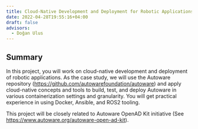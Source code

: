 ```yaml
---
title: Cloud-Native Development and Deployment for Robotic Applications
date: 2022-04-28T19:55:16+04:00
draft: false
advisors:
  - Doğan Ulus
---
```

## Summary
In this project, you will work on cloud-native development and deployment of robotic applications. As the case study, we will use the Autoware repository (https://github.com/autowarefoundation/autoware) and apply cloud-native concepts and tools to build, test, and deploy Autoware in various containerization settings and granularity. You will get practical experience in using Docker, Ansible, and ROS2 tooling.

This project will be closely related to Autoware OpenAD Kit initiative (See https://www.autoware.org/autoware-open-ad-kit).
